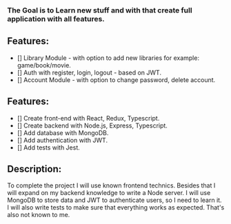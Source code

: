 ### The Goal is to Learn new stuff and with that create full application with all features.
## Features:
- [] Library Module - with option to add new libraries for example: game/book/movie.
- [] Auth with register, login, logout - based on JWT.
- [] Account Module - with option to change password, delete account.
## Features:
- [] Create front-end with React, Redux, Typescript. 
- [] Create backend with Node.js, Express, Typescript.
- [] Add database with MongoDB.
- [] Add authentication with JWT.
- [] Add tests with Jest.

## Description:
To complete the project I will use known frontend technics. 
Besides that I will expand on my backend knowledge to write a Node server.
I will use MongoDB to store data and JWT to authenticate users, so I need to learn it.
I will also write tests to make sure that everything works as expected. That's also not known to me.
